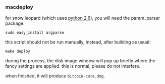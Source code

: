 ### macdeploy ###

for snow leopard (which uses [python 2.6](http://www.python.org/download/releases/2.6/)), you will need the param_parser package:
	
	sudo easy_install argparse

this script should not be run manually, instead, after building as usual:

	make deploy

during the process, the disk image window will pop up briefly where the fancy
settings are applied. this is normal, please do not interfere.

when finished, it will produce `bitcoin-core.dmg`.

